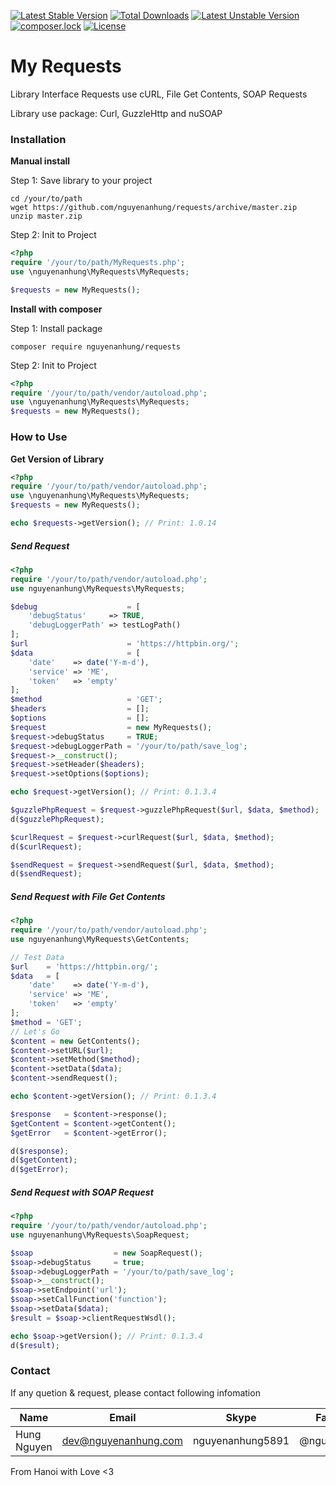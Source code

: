[![Latest Stable Version](https://poser.pugx.org/nguyenanhung/requests/v/stable)](https://packagist.org/packages/nguyenanhung/requests)
[![Total Downloads](https://poser.pugx.org/nguyenanhung/requests/downloads)](https://packagist.org/packages/nguyenanhung/requests)
[![Latest Unstable Version](https://poser.pugx.org/nguyenanhung/requests/v/unstable)](https://packagist.org/packages/nguyenanhung/requests)
[![composer.lock](https://poser.pugx.org/nguyenanhung/requests/composerlock)](https://packagist.org/packages/nguyenanhung/requests)
[![License](https://poser.pugx.org/nguyenanhung/requests/license)](https://packagist.org/packages/nguyenanhung/requests)

# My Requests

Library Interface Requests use cURL, File Get Contents, SOAP Requests

Library use package: Curl, GuzzleHttp and nuSOAP

### Installation

**Manual install**

Step 1: Save library to your project

```shell
cd /your/to/path
wget https://github.com/nguyenanhung/requests/archive/master.zip
unzip master.zip
```

Step 2: Init to Project

```php
<?php 
require '/your/to/path/MyRequests.php';
use \nguyenanhung\MyRequests\MyRequests;

$requests = new MyRequests();

```

**Install with composer**

Step 1: Install package

```shell
composer require nguyenanhung/requests
```

Step 2: Init to Project

```php
<?php 
require '/your/to/path/vendor/autoload.php';
use \nguyenanhung\MyRequests\MyRequests;
$requests = new MyRequests();
```

### **How to Use**

**Get Version of Library**

```php
<?php
require '/your/to/path/vendor/autoload.php';
use \nguyenanhung\MyRequests\MyRequests;
$requests = new MyRequests();

echo $requests->getVersion(); // Print: 1.0.14
```

##### Send Request

```php
<?php
require '/your/to/path/vendor/autoload.php';
use nguyenanhung\MyRequests\MyRequests;

$debug                    = [
    'debugStatus'     => TRUE,
    'debugLoggerPath' => testLogPath()
];
$url                      = 'https://httpbin.org/';
$data                     = [
    'date'    => date('Y-m-d'),
    'service' => 'ME',
    'token'   => 'empty'
];
$method                   = 'GET';
$headers                  = [];
$options                  = [];
$request                  = new MyRequests();
$request->debugStatus     = TRUE;
$request->debugLoggerPath = '/your/to/path/save_log';
$request->__construct();
$request->setHeader($headers);
$request->setOptions($options);

echo $request->getVersion(); // Print: 0.1.3.4

$guzzlePhpRequest = $request->guzzlePhpRequest($url, $data, $method);
d($guzzlePhpRequest);

$curlRequest = $request->curlRequest($url, $data, $method);
d($curlRequest);

$sendRequest = $request->sendRequest($url, $data, $method);
d($sendRequest);
```

##### Send Request with File Get Contents

```php
<?php
require '/your/to/path/vendor/autoload.php';
use nguyenanhung\MyRequests\GetContents;

// Test Data
$url    = 'https://httpbin.org/';
$data   = [
    'date'    => date('Y-m-d'),
    'service' => 'ME',
    'token'   => 'empty'
];
$method = 'GET';
// Let's Go
$content = new GetContents();
$content->setURL($url);
$content->setMethod($method);
$content->setData($data);
$content->sendRequest();

echo $content->getVersion(); // Print: 0.1.3.4

$response   = $content->response();
$getContent = $content->getContent();
$getError   = $content->getError();

d($response);
d($getContent);
d($getError);
```

##### Send Request with SOAP Request

```php
<?php
require '/your/to/path/vendor/autoload.php';
use nguyenanhung\MyRequests\SoapRequest;

$soap                  = new SoapRequest();
$soap->debugStatus     = true;
$soap->debugLoggerPath = '/your/to/path/save_log';
$soap->__construct();
$soap->setEndpoint('url');
$soap->setCallFunction('function');
$soap->setData($data);
$result = $soap->clientRequestWsdl();

echo $soap->getVersion(); // Print: 0.1.3.4
d($result);
```



### Contact

If any quetion & request, please contact following infomation

| Name        | Email                | Skype            | Facebook      |
| ----------- | -------------------- | ---------------- | ------------- |
| Hung Nguyen | dev@nguyenanhung.com | nguyenanhung5891 | @nguyenanhung |

From Hanoi with Love <3